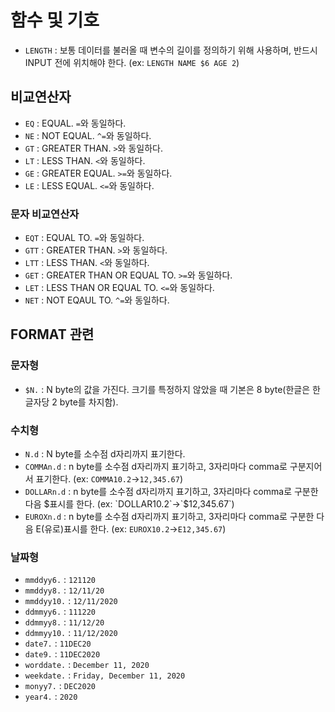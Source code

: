 # 함수 및 기호

- `LENGTH` : 보통 데이터를 불러올 때 변수의 길이를 정의하기 위해 사용하며, 반드시 INPUT 전에 위치해야 한다. (ex: `LENGTH NAME $6 AGE 2`)


## 비교연산자
- `EQ` : EQUAL. `=`와 동일하다.
- `NE` : NOT EQUAL. `^=`와 동일하다.
- `GT` : GREATER THAN. `>`와 동일하다.
- `LT` : LESS THAN. `<`와 동일하다.
- `GE` : GREATER EQUAL. `>=`와 동일하다.
- `LE` : LESS EQUAL. `<=`와 동일하다.

### 문자 비교연산자
- `EQT` : EQUAL TO. `=`와 동일하다.
- `GTT` : GREATER THAN. `>`와 동일하다.
- `LTT` : LESS THAN. `<`와 동일하다.
- `GET` : GREATER THAN OR EQUAL TO. `>=`와 동일하다.
- `LET` : LESS THAN OR EQUAL TO. `<=`와 동일하다.
- `NET` : NOT EQAUL TO. `^=`와 동일하다.

## FORMAT 관련
### 문자형
- `$N.` : N byte의 값을 가진다. 크기를 특정하지 않았을 때 기본은 8 byte(한글은 한 글자당 2 byte를 차지함).

### 수치형
- `N.d` : N byte를 소수점 d자리까지 표기한다.
- `COMMAn.d` : n byte를 소수점 d자리까지 표기하고, 3자리마다 comma로 구분지어서 표기한다. (ex: `COMMA10.2`->`12,345.67`)
- `DOLLARn.d` : n byte를 소수점 d자리까지 표기하고, 3자리마다 comma로 구분한 다음 $표시를 한다. (ex: `DOLLAR10.2`->`$12,345.67`)
- `EUROXn.d` : n byte를 소수점 d자리까지 표기하고, 3자리마다 comma로 구분한 다음 E(유로)표시를 한다. (ex: `EUROX10.2`->`E12,345.67`)

### 날짜형
- `mmddyy6.` : `121120`
- `mmddyy8.` : `12/11/20`
- `mmddyy10.` : `12/11/2020`
- `ddmmyy6.` : `111220`
- `ddmmyy8.` : `11/12/20`
- `ddmmyy10.` : `11/12/2020`
- `date7.` : `11DEC20`
- `date9.` : `11DEC2020`
- `worddate.` : `December 11, 2020`
- `weekdate.` : `Friday, December 11, 2020`
- `monyy7.` : `DEC2020`
- `year4.` : `2020`

